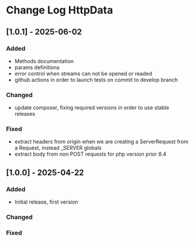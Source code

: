 # Change Log HttpData

## [1.0.1] - 2025-06-02

### Added

- Methods documentation
- params definitions
- error control when streams can not be opened or readed
- github actions in order to launch tests on commit to develop branch

### Changed

- update composer, fixing required versions in order to use stable releases

### Fixed

- extract headers from origin when we are creating a ServerRequest from a Request, instead \_SERVER globals
- extract body from non POST requests for php version prior 8.4

## [1.0.0] - 2025-04-22

### Added

- Initial release, first version

### Changed

### Fixed

